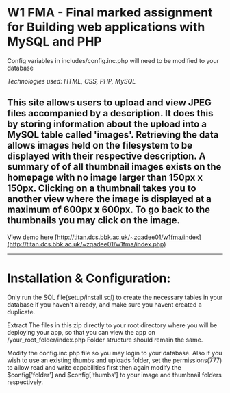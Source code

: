 # W1 FMA - Final marked assignment for Building web applications with MySQL and PHP

Config variables in includes/config.inc.php will need to be modified to your database

*Technologies used: HTML, CSS, PHP, MySQL*

This site allows users to upload and view JPEG files accompanied by a description. It does this by storing information about the upload into a MySQL table called 'images'. Retrieving the data allows images held on the filesystem to be displayed with their respective description. A summary of of all thumbnail images exists on the homepage with no image larger than 150px x 150px. Clicking on a thumbnail takes you to another view where the image is displayed at a maximum of 600px x 600px. To go back to the thumbnails you may click on the image.
---
View demo here [http://titan.dcs.bbk.ac.uk/~zqadee01/w1fma/index](http://titan.dcs.bbk.ac.uk/~zqadee01/w1fma/index.php)

---

# Installation & Configuration:
Only run the SQL file(setup/install.sql) to create the necessary tables in your database if you haven't already, 
and make sure you havent created a duplicate.

Extract The files in this zip directly to your root directory where you will be deploying your app,
so that you can view the app on /your_root_folder/index.php
Folder structure should remain the same.

Modify the config.inc.php file so you may login to your database.
Also if you wish to use an existing thumbs and uploads folder, set the 
permissions(777) to allow read and write capabilities first then again modify the $config['folder']
and $config['thumbs'] to your image and thumbnail folders respectively.